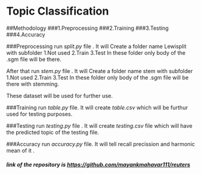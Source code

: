 # Topic Classification

##Methodology 
###1.Preprocessing
###2.Training
###3.Testing
###4.Accuracy

###Preprocessing
run _split.py_ file . It will Create a folder name Lewisplit with 
 subfolder
 1.Not used
 2.Train
 3.Test
 In these folder only body of the .sgm file will be there.
 
 After that run _stem.py_ file . It will Create a folder name stem with subfolder
 1.Not used
 2.Train
 3.Test
 In these folder only body of the .sgm file will be there with stemming.
 
 These dataset will be used for further use.
 
###Training
run _table.py_  file. It will create _table.csv_ which will be furthur 
used for testing purposes.

###Testing
run _testing.py_ file . It will create _testing.csv_ file which will have the 
predicted topic of the testing file.

###Accuracy
run _accuracy.py_ file. It will tell recall precission and harmonic mean of it .



##### link of the repository is _https://github.com/mayankmahavar111/reuters_